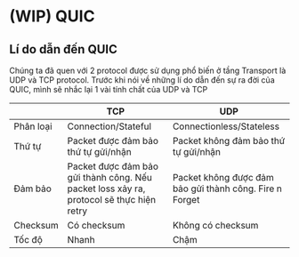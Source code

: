 # (WIP) QUIC

## Lí do dẫn đến QUIC

Chúng ta đã quen với 2 protocol được sử dụng phổ biến ở tầng Transport là UDP và TCP protocol. Trước khi nói về những lí do dẫn đến sự ra đời của QUIC, mình sẽ nhắc lại 1 vài tính chất của UDP và TCP

|           | TCP                                                                                     | UDP                                                     |
| --------- | --------------------------------------------------------------------------------------- | ------------------------------------------------------- |
| Phân loại | Connection/Stateful                                                                     | Connectionless/Stateless                                |
| Thứ tự    | Packet được đảm bảo thứ tự gửi/nhận                                                     | Packet không đảm bảo thứ tự gửi/nhận                    |
| Đảm bảo   | Packet được đảm bảo gửi thành công. Nếu packet loss xảy ra, protocol sẽ thực hiện retry | Packet không được đảm bảo gửi thành công. Fire n Forget |
| Checksum  | Có checksum                                                                             | Không có checksum                                       |
| Tốc độ    | Nhanh                                                                                   | Chậm                                                    |